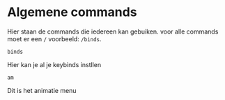 # Algemene commands

Hier staan de commands die iedereen kan gebuiken.
voor alle commands moet er een `/` voorbeeld: `/binds`.

```
binds
```

Hier kan je al je keybinds instllen

```
am
```

Dit is het animatie menu

```

```
